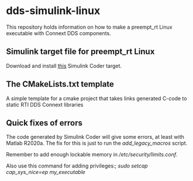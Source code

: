 # dds-simulink-linux
This repository holds information on how to make a preempt_rt Linux executable with Connext DDS components.

## Simulink target file for preempt_rt Linux
Download and install [this](https://github.com/CTU-IIG/ert_linux) Simulink Coder target.

## The CMakeLists.txt template
A simple template for a cmake project that takes links generated C-code to static RTI DDS Connext libraries

## Quick fixes of errors
The code generated by Simulink Coder will give some errors, at least with Matlab R2020a. The fix for this is just to run the _*add_legacy_macros*_ script.

Remember to add enough lockable memory in _/etc/security/limits.conf_.

Also use this command for adding privileges:;
_sudo setcap cap_sys_nice=ep my_executable_

